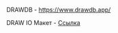 

DRAWDB - https://www.drawdb.app/

DRAW IO Макет - <a href="https://viewer.diagrams.net/?tags=%7B%7D&lightbox=1&highlight=0000ff&edit=_blank&layers=1&nav=1&title=Untitled%20Diagram.drawio#R%3Cmxfile%3E%3Cdiagram%20name%3D%22Page-1%22%20id%3D%22WGGubwF8pH2q-80tHf0z%22%3E7V3rb6Q4Ev9rWro9qSMMmMdH6MfuSTOzI81Kt%2FORSzOdXnWaHE0myf71h99lbBIyCa%2B%2B0YxosAtjflVlV5ULZ%2BGtbh9%2FLbO7m4%2FFLj8uXGf3uPDWC9f1IuTVP6TkiZW4octL9uVhx8qQKvhy%2BDvnhQ4vvT%2Fs8rNGWBXFsTrc6YXXxemUX1daWVaWxYNO9q046k%2B9y%2Fa5UfDlOjuapf8%2B7KobVhphR5X%2Flh%2F2N%2BLJyOE1t5kg5gXnm2xXPIAib7PwVmVRVOzs9nGVHwl6Ahd237alVnaszE9Vlxu%2BetHN6vPx0zn4q%2Fh7sz%2F633eflj5r5Xt2vOcvzDtbPQkEyuL%2BtMtJI87CSx9uDlX%2B5S67JrUPNdPrspvq9lhfofqUN5eXVf7Y2k8k376Wm7y4zavyqSZ5lBCyW7jIoIBfPyj8ccjLbgD2sUA64zzfy7YVLPUJR%2BYVKEUmSjUYCSbH2KHHRJ0ntDbe0GNN7NT%2F%2FMnBGkcdYZUS%2Fe6wovCCpK9HmEzx%2B23z4XNdknwi4rX6%2FePHzac%2FDOhqECodn%2Bx42J%2Fq8%2BsajLysCwhUh3qwS3jF7WG3I7dbgdZZ8Q5Y1xp7hXW0I1kC8HYdbOKNcU9we8iq7fEWaHVE9Rxxza%2FHnTAl%2F13nnygK61kvxrRwTf6PLtGuLtGuRfF9xyLRvQ2ngnUAlHxXz7r8siirm2JfnLLjRpU2pE%2FRfCiKOw7WX3lVPXETIruvCh3K%2FPFQ%2FQnOv5KmrlzML9ePvGl68SQuTvUL%2Fwkv2G1YXKrb6JW4j70geavnuVaDUNyX1%2Flz8sgNpior93n1HKyuXQ7K%2FJhVh%2B96T95fbTz7JEmVJKVqk4b06NNjPVWiReTS44poiyKgVUzfUtpImlAyb3Rdwt7LuiT1bRBd8k3LYjRdmr4q4Y6q5MVvVCV%2B6%2BfiUPdRik%2FUFB%2FcEAvWMX5XQzJkN96go3iCBldjevJ8i8HlWVSqid37jWTB9FGSE%2FZ4KE3ReHeiyfmO3kU4j01g43h0t4iN0ZcigP3hJMbTpj%2FDjlQME4eLGzn3lBgmK2XCRVtupDEywn92SenjFIizq7fmLpLI4MzknVPkBlP0Tn2Ldzq61EvhfcYsts5OqLfpyXdngJPfFaegN5jsXhubkbjXtgJHOlyka%2BG7ST%2BOuW8RP85Q2SNd1X2LFSrHcsgZrzfOWGx1OTATPtSoS25I7BPOEzc4EsTPd9lJY0Xw33uy3pBeF8eihp3Ersr9f7J%2F1HcQJ7zx8wtF1%2FlWnKrlt%2Bz2cHxit9wWp%2BLMWCLrz9RXJLXO3SMrJ2xfck4ntBtZWYEqxk1Scyo4Z1UP67M9%2B8XN9SVcw0hK6dqJvBKwYgpsXbIm58SuwwRIXHPjJVokaYXs%2FFAzrmqGcU%2FWqArGElkhJJoUkEdpck8KKT6knCoRKUH0EjyKKUCXl5FV8j2USmCiFIoSvLjzpMo9BMqZjsg6OoKJOq4rqhLU1Tojy%2FegA02Y6aXEGhbqEsDpDFFhulBrIVMHIVdzG6SawScPm2PUsEOUxVEmkwcM8ImI3rBol0WVVYfi1B%2F4PhobfIv%2FzQxubpevlH3PbHFlwW%2BB0c88TQSMeAxuF1Y%2BJ2beQgTWQIQXAVvmbQbE9E9FO9IZ4LWpci14I%2FJZHV4hAd6L1m1X9S0OVWcS2ThSIsqrzNWIyQ8FLnp5KPDQoOLYEuboIo4r4Hc6WmG0FY3MnUO28cKzrbr1xyFLvARyyLTwY8EhaVZq54RgCTyBjaDeApeAuRBsESgFD1iJeUF4Dq5jPJI1Qhd%2B4FPIGLLl9MoJkT2DBOyhcjEpBY%2BQ5nP7udtoFr6UnNrE0Je6oMrVMd3or%2FZafNjS14tM6tgsvGVjO4JXk09RS3RwPS%2FlVeQofD8NE8ZWV%2FcYN3apsrxFpL8yLbf3%2FPk%2BJwAHhicSR0mc6mLTGcwoFTxyQD8lGvKtMWhZthkABFIh6rQbqpNCwmc3BKJmLo1rCxrbZqm4rzFQTJN2pzri%2FCE%2Bj25ovOxvz445fiNS7VmYgzxLaLO3CQq3J940Rl7UHFt5HoGjFJIyEMVm0G%2F6nGmqjZUztiSD%2FjgzwWBq5OsoLaOuCY39rfXhlhyYWa31GcCOv4SFJ5im%2FOPy1yNOU8xcaC56YIuvOuyiB7aHTn6uiL60uO02V0SXEQ5HXxLFE0wEiILG6BCGHaW%2BvyXRoMW%2BWgMnZAv8ljYfRl4Ce%2FnVLtPshN81pkXLvDiswRxYzDJlUHRhpQxbOIIMxhq6M3SGAboobGqozc4Z1DsN%2Fh9SqI2RMeiayuj3hrvFvFw31rFkFIa7lvVbkmk85j8Wu33yGoA8R5%2FNx3c0AzPpgbzEFpF2CcYO8hd4483RrfejsGE9%2BbFpOg2Mt%2BkwXDDeOBgdb9PzoE0yvG3e%2F%2BRxxrE%2Bno%2BelRCYK5GXhvHoyQeBfS2Re75mmDyu5%2F2fOWmTzUlbk5YSeUacA0zzyyIsy9byLJJniTyjXSH8JTlpjMNGkhtDkRAwTtdnCSUT3MYuTeFyWk5%2FkQlvGvdlM0oCdDoqBZKKSIKsB9IgCZhE6CQi%2B45RcMkQJOq96NVenZtSwtkEJAWUKNYJ5gnoBLM5CxnDu96JtDuVFL1L467euJAtQKETCJEABCr3UWQ%2FGvmPIAMS5ECKLEgJt%2BqGyIV8HQwaCXh%2FmB3J8yPhXQ34nCe9nudKqnqRLwloeM6kopF5k5CoQUPzJ0H9XuumnZm8EPC0WWXKpbzHKspC68n5Vqg%2B1ALXMhawOdeSzyqVUcy9pFCffUkln3%2BfS5Q1U2pVZ3rJldXyXmGuLMyhbeTKBs%2BkysLmfqbKvta1fdEotS3N9GYwiYc1DSYkFglkoE0Ge8Q6N6fZqFBQgubPEZsJOyxHpvghVfNbaAtI1tBYbyvaoWuXWz0HZvbSaAPaJo394dzyHdarUgXnxgUji9mWI2uLwPfHBnskuJkfNjegjS9HOsYP%2BsPZ%2FnGbPeI%2BO7SbEbHR0bZ%2FpwPTkti5LNHyGjBPW4AJkUkqaFJgnUSgQZHtNDv2IbexQmUL07uDho1De8IKX3zdznUJ1vKJvS1EPzDW9g9ZmJzzKWANhqkZDlBGhun4C1FhS0B5bSx9O0ZweT1HDjjTW5wSomyVfJ5UwgL8kcxYBYny4AtBSAY%2F8eM0jD4ANBdgU9k3B7FysLdMuKglw%2BsnB61KiJt7vU6BhS0O908W2i2IZhaXPSF1YB5anPkmtGPvazyFzyWiFm97Vp9LGMCO%2F7lEZPGuJwfTBD6XiFr2rxj4OwBngYk3Xeb7w7kqs%2BqQ0bIZmrVuGJANlTsMyK4nS4cZkkMDzQG3yVVb435dgJ1xX9gm9ypy44W2VW4cocXzm%2BXSq895eahhIwIBOPsuO%2BgKpX1xB102tpuSMsxm1JHFiRdbtN9l5%2FNDUe4W09mhveFKLEPXMjba1n368wUt%2FrgA8P6cl6fsNp8ygLZJeFAA4xZnGtowMbBqzO%2FBRgcx6Lo7YW8gIsdc6R5w2F46V47jwpH7yg%2BjbqM3Wrxqk3PSSJ%2FDtvfG0Zjf2tjP3Dbf%2B0g60aIh1j1jV3PVnJS4piS17IeelGX2BMjuCMG5vZ%2FIiY1O2nsigjvO2%2BjFiyjhZ11WqvAOu7nHLdEeDPZIEFHr5jYy8KsvpGrXck8SsIXL2tG3ncHgsyPEVyA4MdxuBewTxFsWm8C4K%2FHExoYwcgsdkjJMj77og%2B3Dtdc99BKM6cCyLWk9%2Fl6FQ9rSYlONKbmXS2wEgsaPb8SXsB2Eiez4AY54gvtBvEECewSqJc9inAjHh99%2F%2FdenucY2lr6jxtlpBTdiSxxrut7uEhvWkm1fsGG9NUuChUAwv80OxynDF3pjwyft6ymE10TN6%2F4KVTjgn6ESzv6LQTT2BzLHCqLFLVu6vmo7gh8zzsdXqqDrLkU9KpXFzp5uDM4yLnXd8qZHCFvSqp9ZTZ%2BdXdIJ90G%2FDkZOy4YaYHfwJAQuzwxz6LpNwwPD3mLtb4GP6QDJT7mdfwHg20zIgcFvWUy%2BoKGm0zLLwKi3bOV3QSNNp9XBgVFvyZG%2BuIGm05rYO2G%2F4N%2FogjUC9XWut%2Fkf%3C%2Fdiagram%3E%3C%2Fmxfile%3E
">Ссылка</a>
